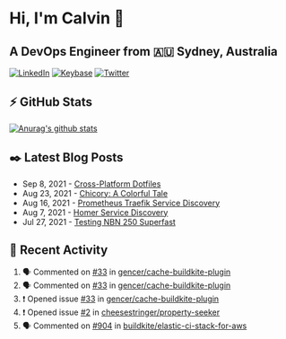 # Hi, I'm Calvin 🍭
## A DevOps Engineer from 🇦🇺 Sydney, Australia</h3>

[![LinkedIn](https://img.shields.io/badge/-c–bui-0077B5?style=flat-square&labelColor=0077B5&logo=LinkedIn&logoColor=white)](https://www.linkedin.com/in/c-bui/)
[![Keybase](https://img.shields.io/badge/-calvinbui-ff6f21?style=flat-square&labelColor=ff6f21&logo=Keybase&logoColor=white)](https://keybase.io/calvinbui)
[![Twitter](https://img.shields.io/badge/-ASAPCalvin-1DA1F2?style=flat-square&labelColor=1DA1F2&logo=Twitter&logoColor=white)](https://twitter.com/ASAPCalvin)

<!-- https://github.com/rishavanand/github-profilinator -->
## ⚡ GitHub Stats
[![Anurag's github stats](https://github-readme-stats.vercel.app/api?username=calvinbui&count_private=true&hide_title=true)](https://github.com/anuraghazra/github-readme-stats)

<!-- https://github.com/gautamkrishnar/blog-post-workflow -->
## ✒️ Latest Blog Posts

<!-- BLOG-POST-LIST:START -->
- Sep 8, 2021 - [Cross-Platform Dotfiles](https://calvin.me/cross-platform-dotfiles)
- Aug 23, 2021 - [Chicory: A Colorful Tale](https://calvin.me/chicory)
- Aug 16, 2021 - [Prometheus Traefik Service Discovery](https://calvin.me/prometheus-traefik-service-discovery)
- Aug 7, 2021 - [Homer Service Discovery](https://calvin.me/homer-service-discovery)
- Jul 27, 2021 - [Testing NBN 250 Superfast](https://calvin.me/testing-nbn-250-superfast)

<!-- BLOG-POST-LIST:END -->

## 🏃‍ Recent Activity

<!--START_SECTION:activity-->
1. 🗣 Commented on [#33](https://github.com/gencer/cache-buildkite-plugin/issues/33) in [gencer/cache-buildkite-plugin](https://github.com/gencer/cache-buildkite-plugin)
2. 🗣 Commented on [#33](https://github.com/gencer/cache-buildkite-plugin/issues/33) in [gencer/cache-buildkite-plugin](https://github.com/gencer/cache-buildkite-plugin)
3. ❗️ Opened issue [#33](https://github.com/gencer/cache-buildkite-plugin/issues/33) in [gencer/cache-buildkite-plugin](https://github.com/gencer/cache-buildkite-plugin)
4. ❗️ Opened issue [#2](https://github.com/cheesestringer/property-seeker/issues/2) in [cheesestringer/property-seeker](https://github.com/cheesestringer/property-seeker)
5. 🗣 Commented on [#904](https://github.com/buildkite/elastic-ci-stack-for-aws/issues/904) in [buildkite/elastic-ci-stack-for-aws](https://github.com/buildkite/elastic-ci-stack-for-aws)
<!--END_SECTION:activity-->
